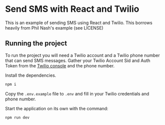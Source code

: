 # Send SMS with React and Twilio

This is an example of sending SMS using React and Twilio. This borrows heavily from Phil Nash's example (see LICENSE)

## Running the project

To run the project you will need a Twilio account and a Twilio phone number that can send SMS messages. Gather your Twilio Account Sid and Auth Token from the [Twilio console](https://www.twilio.com/console) and the phone number.

Install the dependencies.

```bash
npm i
```

Copy the `.env.example` file to `.env` and fill in your Twilio credentials and phone number.

Start the application on its own with the command:

```bash
npm run dev
```
